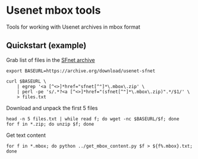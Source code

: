 # Usenet mbox tools

Tools for working with Usenet archives in mbox format

## Quickstart (example)

Grab list of files in the [SFnet archive](https://archive.org/download/usenet-sfnet)

```
export BASEURL=https://archive.org/download/usenet-sfnet

curl $BASEURL \
    | egrep '<a [^<>]*href="sfnet[^"]*\.mbox\.zip' \
    | perl -pe 's/.*?<a [^<>]*href="(sfnet[^"]*\.mbox\.zip)".*/$1/' \
    > files.txt
```

Download and unpack the first 5 files

```
head -n 5 files.txt | while read f; do wget -nc $BASEURL/$f; done
for f in *.zip; do unzip $f; done
```

Get text content

```
for f in *.mbox; do python ../get_mbox_content.py $f > ${f%.mbox}.txt; done
```

